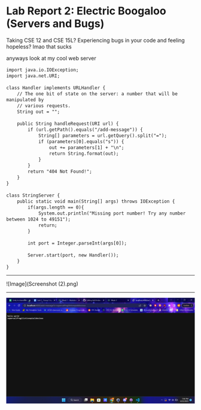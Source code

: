 # Lab Report 2: Electric Boogaloo (Servers and Bugs)

Taking CSE 12 and CSE 15L? Experiencing bugs in your code and feeling hopeless? lmao that sucks

anyways look at my cool web server

```
import java.io.IOException;
import java.net.URI;

class Handler implements URLHandler {
    // The one bit of state on the server: a number that will be manipulated by
    // various requests.
    String out = "";

    public String handleRequest(URI url) {
        if (url.getPath().equals("/add-message")) {
            String[] parameters = url.getQuery().split("=");
            if (parameters[0].equals("s")) {
                out += parameters[1] + "\n";
                return String.format(out);
            }
        } 
        return "404 Not Found!";
    }
}

class StringServer {
    public static void main(String[] args) throws IOException {
        if(args.length == 0){
            System.out.println("Missing port number! Try any number between 1024 to 49151");
            return;
        }

        int port = Integer.parseInt(args[0]);

        Server.start(port, new Handler());
    }
}
```
---
![Image](Screenshot (2).png)

---
![Image](https://github.com/vlmontegrande/lab3/blob/fdf90934e342f37fbbcccc22864b2379fa2c4b2b/Screenshot%20(3).png)
